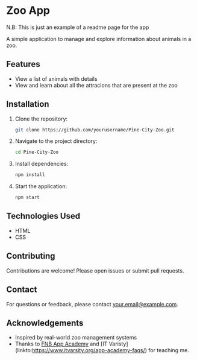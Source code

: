 # Zoo App

N.B: This is just an example of a readme page for the app

A simple application to manage and explore information about animals in a zoo.

## Features

- View a list of animals with details
- View and learn about all the attracions that are present at the zoo

## Installation

1. Clone the repository:
    ```bash
    git clone https://github.com/yourusername/Pine-City-Zoo.git
    ```
2. Navigate to the project directory:
    ```bash
    cd Pine-City-Zoo
    ```
3. Install dependencies:
    ```bash
    npm install
    ```
4. Start the application:
    ```bash
    npm start
    ```

## Technologies Used

- HTML
- CSS

## Contributing

Contributions are welcome! Please open issues or submit pull requests.

## Contact

For questions or feedback, please contact [your.email@example.com](mailto:your.email@example.com).

## Acknowledgements

- Inspired by real-world zoo management systems
- Thanks to [FNB App Academy](linkto:https://appoftheyear.co.za/) and [IT Varisty] (linkto:https://www.itvarsity.org/app-academy-faqs/) for teaching me.
